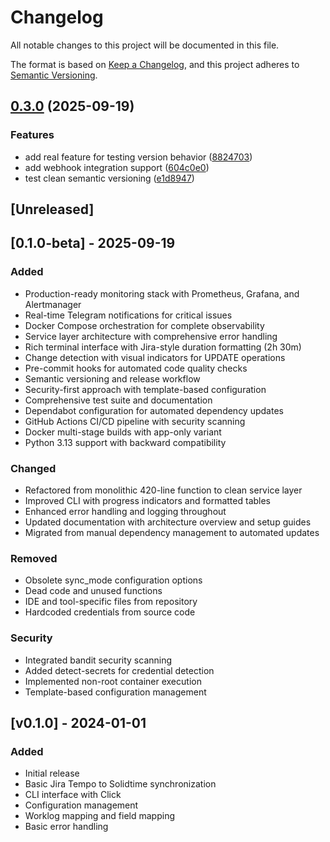 # Changelog

All notable changes to this project will be documented in this file.

The format is based on [Keep a Changelog](https://keepachangelog.com/en/1.0.0/),
and this project adheres to [Semantic Versioning](https://semver.org/spec/v2.0.0.html).

## [0.3.0](https://github.com/cdds-ab/jira2solidtime/compare/v0.2.0...v0.3.0) (2025-09-19)


### Features

* add real feature for testing version behavior ([8824703](https://github.com/cdds-ab/jira2solidtime/commit/88247034e95230e68d1f4470989c1de6833968dc))
* add webhook integration support ([604c0e0](https://github.com/cdds-ab/jira2solidtime/commit/604c0e0db26ab4f9882ca1e613c4bf9bf050e2fa))
* test clean semantic versioning ([e1d8947](https://github.com/cdds-ab/jira2solidtime/commit/e1d8947d26eff7dcd5caf0a8dc62e2e170ae53df))

## [Unreleased]

## [0.1.0-beta] - 2025-09-19

### Added
- Production-ready monitoring stack with Prometheus, Grafana, and Alertmanager
- Real-time Telegram notifications for critical issues
- Docker Compose orchestration for complete observability
- Service layer architecture with comprehensive error handling
- Rich terminal interface with Jira-style duration formatting (2h 30m)
- Change detection with visual indicators for UPDATE operations
- Pre-commit hooks for automated code quality checks
- Semantic versioning and release workflow
- Security-first approach with template-based configuration
- Comprehensive test suite and documentation
- Dependabot configuration for automated dependency updates
- GitHub Actions CI/CD pipeline with security scanning
- Docker multi-stage builds with app-only variant
- Python 3.13 support with backward compatibility

### Changed
- Refactored from monolithic 420-line function to clean service layer
- Improved CLI with progress indicators and formatted tables
- Enhanced error handling and logging throughout
- Updated documentation with architecture overview and setup guides
- Migrated from manual dependency management to automated updates

### Removed
- Obsolete sync_mode configuration options
- Dead code and unused functions
- IDE and tool-specific files from repository
- Hardcoded credentials from source code

### Security
- Integrated bandit security scanning
- Added detect-secrets for credential detection
- Implemented non-root container execution
- Template-based configuration management

## [v0.1.0] - 2024-01-01

### Added
- Initial release
- Basic Jira Tempo to Solidtime synchronization
- CLI interface with Click
- Configuration management
- Worklog mapping and field mapping
- Basic error handling
